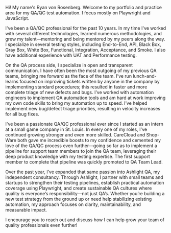 Hi! My name's Ryan von Rosenberg. Welcome to my portfolio and practice area for my QA/QC test automation. I focus mostly on Playwright and JavaScript.

I've been a QA/QC professional for the past 10 years. In my time I've worked with several different technologies, learned numerous methodologies, and grew my talent—mentoring and being mentored by my peers along the way. I specialize in several testing styles, including End-to-End, API, Black Box, Gray Box, White Box, Functional, Integration, Acceptance, and Smoke. I also have additional experience with UAT and Performance testing.

On the QA process side, I specialize in open and transparent communication. I have often been the most outgoing of my previous QA teams, bringing me forward as the face of the team. I’ve run lunch-and-learns focused on improving tickets written by anyone in the company by implementing standard procedures; this resulted in faster and more complete triage of new defects and bugs. I’ve worked with automation engineers to implement QA automation tools and am hard at work improving my own code skills to bring my automation up to speed. I’ve helped implement new bug/defect triage priorities, resulting in velocity increases for all bug fixes.

I've been a passionate QA/QC professional ever since I started as an intern at a small game company in St. Louis. In every one of my roles, I've continued growing stronger and even more skilled. CareCloud and Shop-Ware both gave me incredible boosts to my confidence and cemented my love of the QA/QC process even further—going so far as to implement a pipeline for support team members to join the QA team, leveraging their deep product knowledge with my testing expertise. The first support member to complete that pipeline was quickly promoted to QA Team Lead.

Over the past year, I’ve expanded that same passion into Ashlight QA, my independent consultancy. Through Ashlight, I partner with small teams and startups to strengthen their testing pipelines, establish practical automation coverage using Playwright, and create sustainable QA cultures where quality is everyone’s responsibility—not just QA’s. Whether you’re building a new test strategy from the ground up or need help stabilizing existing automation, my approach focuses on clarity, maintainability, and measurable impact.

I encourage you to reach out and discuss how I can help grow your team of quality professionals even further!
